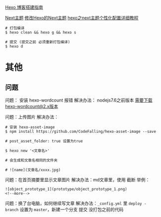 [Hexo 博客搭建指南](https://github.com/limedroid/HexoLearning)

[Next主题](http://theme-next.iissnan.com/)
[修改Hexo的Next主题](http://zhouhuix.cn/2016/11/24/%E4%BF%AE%E6%94%B9Hexo%E7%9A%84Next%E4%B8%BB%E9%A2%98/)
[hexo之next主题个性化配置详细教程](http://blog.csdn.net/w_ngzeqi/article/details/73863543)

```shell
# 打包编译
$ hexo clean && hexo g && hexo s

# 提交 (提交之前 必须重新打包编译)
$ hexo d
```

# 其他

## 问题

问题： 安装 hexo-wordcount 报错
解决办法： nodejs7.6之前版本 需要下载hexo-wordcount@2.x版本

问题：上传图片
解决办法：
```shell
# 安装 hexo-asset-image
$ npm install https://github.com/CodeFalling/hexo-asset-image --save

# post_asset_folder: true 设置为true

$ hexo new '<文章名>'

# 会生成和文章名相同的文件夹

# ![name](文章名/xxxx.jpg)
```

问题：在首页摘要里显示文章图片
解决办法：md文章里，使用 <!--more--> 截断
举例：
```shell
![object_prototype_1](prototype/object_prototype_1.png)
<!--more-->
```

问题：换了台电脑，如何继续写文章
解决办法：`_config.yml` 里 `deploy - branch` 设置为 `master`，新建一个分支 提交 没打包之前的代码